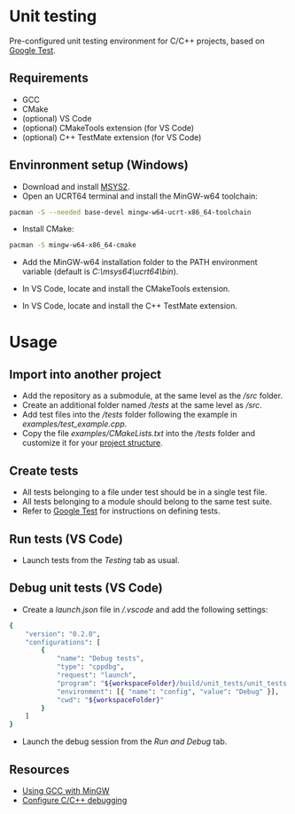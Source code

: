 # Unit testing
Pre-configured unit testing environment for C/C++ projects, based on [Google Test](https://github.com/google/googletest).

## Requirements
* GCC
* CMake
* (optional) VS Code
* (optional) CMakeTools extension (for VS Code)
* (optional) C++ TestMate extension (for VS Code)

## Envinronment setup (Windows)
* Download and install [MSYS2](https://www.msys2.org/).
* Open an UCRT64 terminal and install the MinGW-w64 toolchain:
```bash
pacman -S --needed base-devel mingw-w64-ucrt-x86_64-toolchain
```
* Install CMake:
```bash
pacman -S mingw-w64-x86_64-cmake
```
* Add the MinGW-w64 installation folder to the PATH environment variable (default is *C:\msys64\ucrt64\bin*).

* In VS Code, locate and install the CMakeTools extension.
* In VS Code, locate and install the C++ TestMate extension.

# Usage
## Import into another project
* Add the repository as a submodule, at the same level as the */src* folder.
* Create an additional folder named */tests* at the same level as */src*.
* Add test files into the */tests* folder following the example in *examples/test_example.cpp*.
* Copy the file *examples/CMakeLists.txt* into the */tests* folder and customize it for your [project structure](examples/README.md).

## Create tests
* All tests belonging to a file under test should be in a single test file.
* All tests belonging to a module should belong to the same test suite.
* Refer to [Google Test](https://google.github.io/googletest/) for instructions on defining tests.

## Run tests (VS Code)
* Launch tests from the *Testing* tab as usual.

## Debug unit tests (VS Code)
* Create a *launch.json* file in */.vscode* and add the following settings:
```bash
{
    "version": "0.2.0",
    "configurations": [
        {
            "name": "Debug tests",
            "type": "cppdbg",
            "request": "launch",
            "program": "${workspaceFolder}/build/unit_tests/unit_tests.exe",
            "environment": [{ "name": "config", "value": "Debug" }],
            "cwd": "${workspaceFolder}"
        }
    ]
}
```
* Launch the debug session from the *Run and Debug* tab.

## Resources

* [Using GCC with MinGW](https://code.visualstudio.com/docs/cpp/config-mingw)
* [Configure C/C++ debugging](https://code.visualstudio.com/docs/cpp/launch-json-reference)
